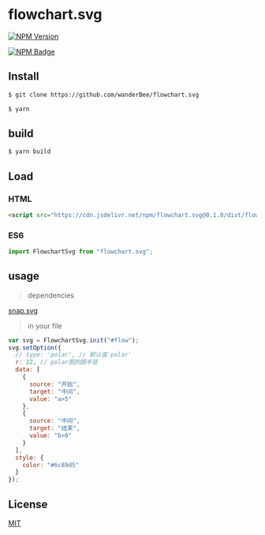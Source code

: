# flowchart.svg

[![NPM Version](https://img.shields.io/npm/v/flowchart.svg.svg)](https://www.npmjs.com/package/flowchart.svg)

[![NPM Badge](https://nodei.co/npm/flowchart.svg.png?downloads=true)](https://www.npmjs.com/package/flowchart.svg)

## Install

```bash
$ git clone https://github.com/wanderBee/flowchart.svg
```

```bash
$ yarn
```

## build

```bash
$ yarn build
```

## Load

### HTML

```html
<script src="https://cdn.jsdelivr.net/npm/flowchart.svg@0.1.0/dist/flowchartSvg.min.js"></script>
```

### ES6

```js
import FlowchartSvg from "flowchart.svg";
```

## usage

> dependencies

[snap.svg](http://snapsvg.io)

> in your file

```javascript
var svg = FlowchartSvg.init("#flow");
svg.setOption({
  // type: 'polar', // 默认值'polar'
  r: 22, // polar图的圆半径
  data: [
    {
      source: "开始",
      target: "中间",
      value: "a>5"
    },
    {
      source: "中间",
      target: "结束",
      value: "b>0"
    }
  ],
  style: {
    color: "#6c89d5"
  }
});
```

## License

[MIT](LICENSE)
